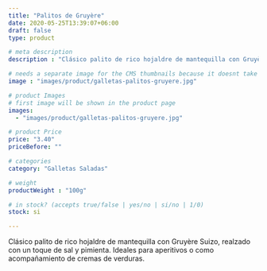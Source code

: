 ```yaml
---
title: "Palitos de Gruyère"
date: 2020-05-25T13:39:07+06:00
draft: false
type: product

# meta description
description : "Clásico palito de rico hojaldre de mantequilla con Gruyère Suizo, realzado con un toque de sal y pimienta. Ideales para aperitivos o como acompañamiento de cremas de verduras."

# needs a separate image for the CMS thumbnails because it doesnt take arrays (slideshow images)
image : "images/product/galletas-palitos-gruyere.jpg"

# product Images
# first image will be shown in the product page
images:
  - "images/product/galletas-palitos-gruyere.jpg"

# product Price
price: "3.40"
priceBefore: ""

# categories
category: "Galletas Saladas"

# weight
productWeight : "100g"

# in stock? (accepts true/false | yes/no | si/no | 1/0)
stock: si

---
```

Clásico palito de rico hojaldre de mantequilla con Gruyère Suizo, realzado con un toque de sal y pimienta. Ideales para aperitivos o como acompañamiento de cremas de verduras.
